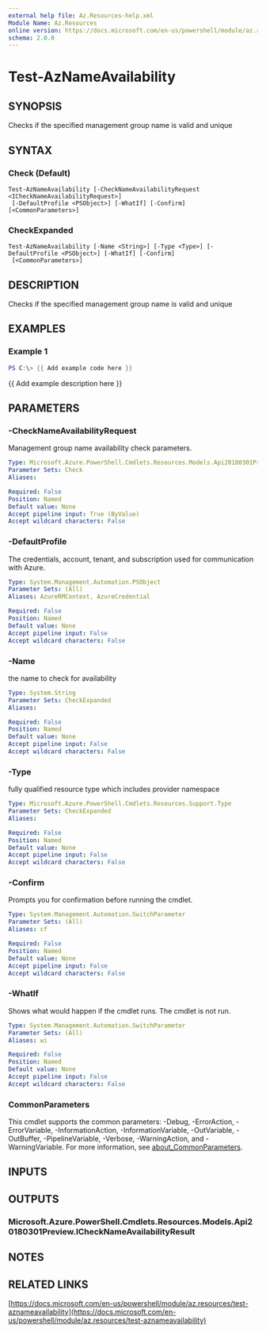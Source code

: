 ```yaml
---
external help file: Az.Resources-help.xml
Module Name: Az.Resources
online version: https://docs.microsoft.com/en-us/powershell/module/az.resources/test-aznameavailability
schema: 2.0.0
---
```


# Test-AzNameAvailability

## SYNOPSIS
Checks if the specified management group name is valid and unique

## SYNTAX

### Check (Default)
```
Test-AzNameAvailability [-CheckNameAvailabilityRequest <ICheckNameAvailabilityRequest>]
 [-DefaultProfile <PSObject>] [-WhatIf] [-Confirm] [<CommonParameters>]
```

### CheckExpanded
```
Test-AzNameAvailability [-Name <String>] [-Type <Type>] [-DefaultProfile <PSObject>] [-WhatIf] [-Confirm]
 [<CommonParameters>]
```

## DESCRIPTION
Checks if the specified management group name is valid and unique

## EXAMPLES

### Example 1
```powershell
PS C:\> {{ Add example code here }}
```

{{ Add example description here }}

## PARAMETERS

### -CheckNameAvailabilityRequest
Management group name availability check parameters.

```yaml
Type: Microsoft.Azure.PowerShell.Cmdlets.Resources.Models.Api20180301Preview.ICheckNameAvailabilityRequest
Parameter Sets: Check
Aliases:

Required: False
Position: Named
Default value: None
Accept pipeline input: True (ByValue)
Accept wildcard characters: False
```

### -DefaultProfile
The credentials, account, tenant, and subscription used for communication with Azure.

```yaml
Type: System.Management.Automation.PSObject
Parameter Sets: (All)
Aliases: AzureRMContext, AzureCredential

Required: False
Position: Named
Default value: None
Accept pipeline input: False
Accept wildcard characters: False
```

### -Name
the name to check for availability

```yaml
Type: System.String
Parameter Sets: CheckExpanded
Aliases:

Required: False
Position: Named
Default value: None
Accept pipeline input: False
Accept wildcard characters: False
```

### -Type
fully qualified resource type which includes provider namespace

```yaml
Type: Microsoft.Azure.PowerShell.Cmdlets.Resources.Support.Type
Parameter Sets: CheckExpanded
Aliases:

Required: False
Position: Named
Default value: None
Accept pipeline input: False
Accept wildcard characters: False
```

### -Confirm
Prompts you for confirmation before running the cmdlet.

```yaml
Type: System.Management.Automation.SwitchParameter
Parameter Sets: (All)
Aliases: cf

Required: False
Position: Named
Default value: None
Accept pipeline input: False
Accept wildcard characters: False
```

### -WhatIf
Shows what would happen if the cmdlet runs.
The cmdlet is not run.

```yaml
Type: System.Management.Automation.SwitchParameter
Parameter Sets: (All)
Aliases: wi

Required: False
Position: Named
Default value: None
Accept pipeline input: False
Accept wildcard characters: False
```

### CommonParameters
This cmdlet supports the common parameters: -Debug, -ErrorAction, -ErrorVariable, -InformationAction, -InformationVariable, -OutVariable, -OutBuffer, -PipelineVariable, -Verbose, -WarningAction, and -WarningVariable. For more information, see [about_CommonParameters](http://go.microsoft.com/fwlink/?LinkID=113216).

## INPUTS

## OUTPUTS

### Microsoft.Azure.PowerShell.Cmdlets.Resources.Models.Api20180301Preview.ICheckNameAvailabilityResult
## NOTES

## RELATED LINKS

[https://docs.microsoft.com/en-us/powershell/module/az.resources/test-aznameavailability](https://docs.microsoft.com/en-us/powershell/module/az.resources/test-aznameavailability)


